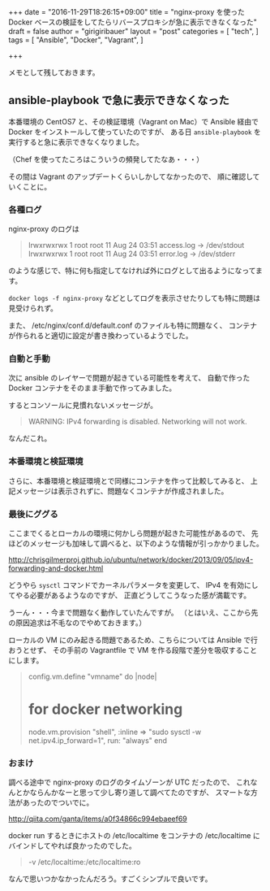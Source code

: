 +++
date = "2016-11-29T18:26:15+09:00"
title = "nginx-proxy を使った Docker ベースの検証をしてたらリバースプロキシが急に表示できなくなった"
draft = false
author = "girigiribauer"
layout = "post"
categories = [
  "tech",
]
tags = [
  "Ansible",
  "Docker",
  "Vagrant",
]

+++

メモとして残しておきます。

## ansible-playbook で急に表示できなくなった

本番環境の CentOS7 と、その検証環境（Vagrant on Mac）で
Ansible 経由で Docker をインストールして使っていたのですが、
ある日 `ansible-playbook` を実行すると急に表示できなくなりました。

（Chef を使ってたころはこういうの頻発してたなあ・・・）

その間は Vagrant のアップデートくらいしかしてなかったので、
順に確認していくことに。

### 各種ログ

nginx-proxy のログは

> lrwxrwxrwx 1 root root   11 Aug 24 03:51 access.log -> /dev/stdout
> lrwxrwxrwx 1 root root   11 Aug 24 03:51 error.log -> /dev/stderr

のような感じで、特に何も指定してなければ外にログとして出るようになってます。

`docker logs -f nginx-proxy` などとしてログを表示させたりしても特に問題は見受けられず。

また、 /etc/nginx/conf.d/default.conf のファイルも特に問題なく、
コンテナが作られると適切に設定が書き換わっているようでした。

### 自動と手動

次に ansible のレイヤーで問題が起きている可能性を考えて、
自動で作った Docker コンテナをそのまま手動で作ってみました。

するとコンソールに見慣れないメッセージが。

> WARNING: IPv4 forwarding is disabled. Networking will not work.

なんだこれ。

### 本番環境と検証環境

さらに、本番環境と検証環境とで同様にコンテナを作って比較してみると、
上記メッセージは表示されずに、問題なくコンテナが作成されました。

### 最後にググる

ここまでくるとローカルの環境に何かしら問題が起きた可能性があるので、
先ほどのメッセージも加味して調べると、以下のような情報が引っかかりました。

<http://chrisgilmerproj.github.io/ubuntu/network/docker/2013/09/05/ipv4-forwarding-and-docker.html>

どうやら `sysctl` コマンドでカーネルパラメータを変更して、
IPv4 を有効にしてやる必要があるようなのですが、
正直どうしてこうなった感が満載です。

うーん・・・今まで問題なく動作していたんですが。
（とはいえ、ここから先の原因追求は不毛なのでやめておきます。）

ローカルの VM にのみ起きる問題であるため、こちらについては Ansible で行おうとせず、
その手前の Vagrantfile で VM を作る段階で差分を吸収することにします。

> config.vm.define "vmname" do |node|
>   # for docker networking
>   node.vm.provision "shell", :inline => "sudo sysctl -w net.ipv4.ip_forward=1", run: "always"
> end

### おまけ

調べる途中で nginx-proxy のログのタイムゾーンが UTC だったので、
これなんとかならんかなーと思って少し寄り道して調べてたのですが、
スマートな方法があったのでついでに。

<http://qiita.com/ganta/items/a0f34866c994ebaeef69>

docker run するときにホストの /etc/localtime をコンテナの /etc/localtime にバインドしてやれば良かったのでした。

> -v /etc/localtime:/etc/localtime:ro

なんで思いつかなかったんだろう。すごくシンプルで良いです。
